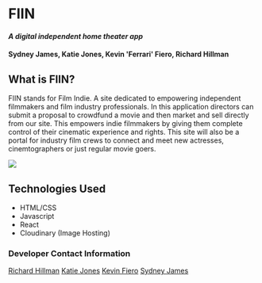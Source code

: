 # FIIN

#### _A digital independent home theater app_

#### Sydney James, Katie Jones, Kevin 'Ferrari' Fiero, Richard Hillman

## What is FIIN?

FIIN stands for Film Indie. A site dedicated to empowering independent filmmakers and film industry professionals. In this application directors can submit a proposal to crowdfund a movie and then market and sell directly from our site. This empowers indie filmmakers by giving them complete control of their cinematic experience and rights. This site will also be a portal for industry film crews to connect and meet new actresses, cinemtographers or just regular movie goers. 

![](readMeAssets/Finn.jpg)

## Technologies Used

- HTML/CSS
- Javascript
- React
- Cloudinary (Image Hosting)

### Developer Contact Information

[Richard Hillman](https://www.linkedin.com/in/richard-hillman/)
[Katie Jones](https://www.linkedin.com/in/katiejonesyo/)
[Kevin Fiero](http://www.kevinjfiero.com/)
[Sydney James](https://www.linkedin.com/in/sydjames/)
